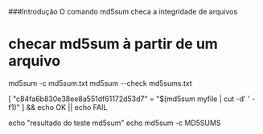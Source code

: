 ###Introdução
O comando md5sum checa a integridade de arquivos

  # checar md5sum à partir de um arquivo
  md5sum -c md5sum.txt
  md5sum --check md5sums.txt

[ "c84fa6b830e38ee8a551df61172d53d7" = "$(md5sum myfile | cut -d' ' -f1)" ] && echo OK || echo FAIL

echo "resultado do teste md5sum"
echo md5sum -c MD5SUMS
